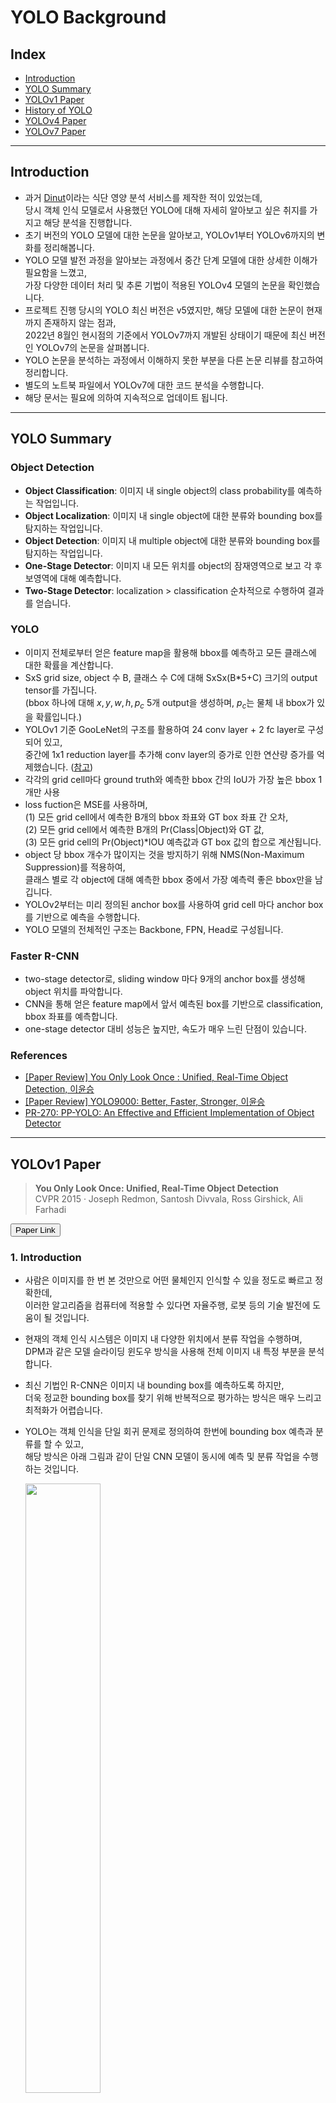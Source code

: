 # YOLO Background

## Index
- [Introduction](#introduction)
- [YOLO Summary](#yolo-summary)
- [YOLOv1 Paper](#yolov1-paper)
- [History of YOLO](#history-of-yolo)
- [YOLOv4 Paper](#yolov4-paper)
- [YOLOv7 Paper](#yolov7-paper)

---

## Introduction
- 과거 [Dinut](https://github.com/minyeamer/dinut)이라는 식단 영양 분석 서비스를 제작한 적이 있었는데,   
  당시 객체 인식 모델로서 사용했던 YOLO에 대해 자세히 알아보고 싶은 취지를 가지고 해당 분석을 진행합니다.
- 초기 버전의 YOLO 모델에 대한 논문을 알아보고, YOLOv1부터 YOLOv6까지의 변화를 정리해봅니다.
- YOLO 모델 발전 과정을 알아보는 과정에서 중간 단계 모델에 대한 상세한 이해가 필요함을 느꼈고,   
  가장 다양한 데이터 처리 및 추론 기법이 적용된 YOLOv4 모델의 논문을 확인했습니다.
- 프로젝트 진행 당시의 YOLO 최신 버전은 v5였지만, 해당 모델에 대한 논문이 현재까지 존재하지 않는 점과,   
  2022년 8월인 현시점의 기준에서 YOLOv7까지 개발된 상태이기 때문에 최신 버전인 YOLOv7의 논문을 살펴봅니다.
- YOLO 논문을 분석하는 과정에서 이해하지 못한 부분을 다른 논문 리뷰를 참고하여 정리합니다.
- 별도의 노트북 파일에서 YOLOv7에 대한 코드 분석을 수행합니다.
- 해당 문서는 필요에 의하여 지속적으로 업데이트 됩니다.

---

## YOLO Summary

### Object Detection
- **Object Classification**: 이미지 내 single object의 class probability를 예측하는 작업입니다.
- **Object Localization**: 이미지 내 single object에 대한 분류와 bounding box를 탐지하는 작업입니다.
- **Object Detection**: 이미지 내 multiple object에 대한 분류와 bounding box를 탐지하는 작업입니다.
- **One-Stage Detector**: 이미지 내 모든 위치를 object의 잠재영역으로 보고 각 후보영역에 대해 예측합니다.
- **Two-Stage Detector**: localization > classification 순차적으로 수행하여 결과를 얻습니다.

### YOLO
- 이미지 전체로부터 얻은 feature map을 활용해 bbox를 예측하고 모든 클래스에 대한 확률을 계산합니다.
- SxS grid size, object 수 B, 클래스 수 C에 대해 SxSx(B*5+C) 크기의 output tensor를 가집니다.   
  (bbox 하나에 대해 $x,y,w,h,p_c$ 5개 output을 생성하며, $p_c$는 물체 내 bbox가 있을 확률입니다.)
- YOLOv1 기준 GooLeNet의 구조를 활용하여 24 conv layer + 2 fc layer로 구성되어 있고,   
  중간에 1x1 reduction layer를 추가해 conv layer의 증가로 인한 연산량 증가를 억제했습니다. ([참고](https://zzsza.github.io/data/2018/05/14/cs231n-cnn/))
- 각각의 grid cell마다 ground truth와 예측한 bbox 간의 IoU가 가장 높은 bbox 1개만 사용
- loss fuction은 MSE를 사용하며,   
  (1) 모든 grid cell에서 예측한 B개의 bbox 좌표와 GT box 좌표 간 오차,   
  (2) 모든 grid cell에서 예측한 B개의 $\text{Pr(Class|Object)}$와 GT 값,   
  (3) 모든 grid cell의 $\text{Pr(Object)*IOU}$ 예측값과 GT box 값의 합으로 계산됩니다.
- object 당 bbox 개수가 많이지는 것을 방지하기 위해 NMS(Non-Maximum Suppression)를 적용하여,   
  클래스 별로 각 object에 대해 예측한 bbox 중에서 가장 예측력 좋은 bbox만을 남깁니다.
- YOLOv2부터는 미리 정의된 anchor box를 사용하여 grid cell 마다 anchor box를 기반으로 예측을 수행합니다.
- YOLO 모델의 전체적인 구조는 Backbone, FPN, Head로 구성됩니다.

### Faster R-CNN
- two-stage detector로, sliding window 마다 9개의 anchor box를 생성해 object 위치를 파악합니다.
- CNN을 통해 얻은 feature map에서 앞서 예측된 box를 기반으로 classification, bbox 좌표를 예측합니다.
- one-stage detector 대비 성능은 높지만, 속도가 매우 느린 단점이 있습니다.

### References
- [[Paper Review] You Only Look Once : Unified, Real-Time Object Detection, 이윤승](https://youtu.be/O78V3kwBRBk)
- [[Paper Review] YOLO9000: Better, Faster, Stronger, 이윤승](https://youtu.be/vLdrI8NCFMs)
- [PR-270: PP-YOLO: An Effective and Efficient Implementation of Object Detector](https://youtu.be/7v34cCE5H4k)

---

## YOLOv1 Paper

> **You Only Look Once: Unified, Real-Time Object Detection**   
> CVPR 2015 · Joseph Redmon, Santosh Divvala, Ross Girshick, Ali Farhadi

<a href="https://arxiv.org/pdf/1506.02640v5.pdf"><button type="button" class="btn btn-primary">Paper Link</button></a>

### 1. Introduction
- 사람은 이미지를 한 번 본 것만으로 어떤 물체인지 인식할 수 있을 정도로 빠르고 정확한데,   
  이러한 알고리즘을 컴퓨터에 적용할 수 있다면 자율주행, 로봇 등의 기술 발전에 도움이 될 것입니다.
- 현재의 객체 인식 시스템은 이미지 내 다양한 위치에서 분류 작업을 수행하며,   
  DPM과 같은 모델 슬라이딩 윈도우 방식을 사용해 전체 이미지 내 특정 부분을 분석합니다.
- 최신 기법인 R-CNN은 이미지 내 bounding box를 예측하도록 하지만,   
  더욱 정교한 bounding box를 찾기 위해 반복적으로 평가하는 방식은 매우 느리고 최적화가 어렵습니다.
- YOLO는 객체 인식을 단일 회귀 문제로 정의하여 한번에 bounding box 예측과 분류를 할 수 있고,   
  해당 방식은 아래 그림과 같이 단일 CNN 모델이 동시에 예측 및 분류 작업을 수행하는 것입니다.

  <img src="../.media/yolov1/figure_1.png" width="50%">

- YOLO는 Titan X GPU 환경에서 150 fps의 영상을 처리할 수 있을 정도로 빠르고,   
  전체 이미지를 한번에 분석하기 때문에 맥락을 이해할 수 있다는 장점이 있습니다.

### 2. Unified Detection
- YOLO는 객체 인식에서 분리되었던 요소들을 하나의 인공신경망으로 합침으로써,   
  전체 이미지의 feature를 사용해 각각의 bounding box를 예측하고 분류합니다.
- 해당 시스템은 이미지를 $SxS$ 그리드로 구분하고 객체의 중심점이 특정 cell에 들어오면,   
  객체를 인식했다고 판단합니다.
- 각각의 cell은 $\text{Pr(Object)}*\text{IOU}^\text{truth}_\text{pred}$ 식으로 boudning box에 대한 confidence를 예측하며,   
  truth와 pred의 합집합에 대한 교점이 같아지기 위한 confidence score를 평가합니다.
- 각각의 bounding box는 $x,y,w,h$ 및 confidence로 구성되어 있으며,   
  $(x,y)$는 객체의 중심점, $(w,h)$는 객체의 길이와 높이입니다.
- 각각의 cell은 동시에 객체의 분류에 대한 확률 $\text{Pr(Class|Object)}$을 예측하며,   
  box의 개수에 관계없이 하나의 cell에 하나의 분류를 예측합니다.

#### 2.1. Network Design
- YOLO는 CNN으로 구현되었으며, PASCAL VOC 탐지 데이터셋으로 평가했습니다.
- 앞단의 convolutional layer가 이미지로부터 feature를 추출하고, fc layer가 확률을 예측합니다.
- 전체 네트워크는 24개의 convolutional layer와 2개의 fc layer로 구성되고,   
  구조 설계에서 영향을 받은 GooLeNet의 inception 모듈을 $1x1$ 사이즈로 축소시켰습니다.
- Fast YOLO의 경우 9개의 convolutional layer와 더 적은 수의 filter를 사용합니다.

  <img src="../.media/yolov1/figure_3.png" width="80%">

#### 2.2. Training
- convolutional layer를 ImageNet의 1000개 분류를 가진 데이터셋로 사전 학습했고,   
  이 과정에서 20개의 convolutional layer와 average-pooling 및 fc layer를 사용했습니다.
- 한 주간의 학습으로 top-5 accuracy 88%를 달성했고, 모든 학습에서 Darknet 프레임워크를 사용했습니다.
- 이후 랜덤하게 초기화된 4개의 convolutional layer와 2개의 fc layer를 추가하고,   
  탐지 작업을 위해 이미지의 해상도를 ${224}\times{224}$에서 ${448}\times{448}$로 증가시켰습니다.
- leaky linear activation을 적용한 마지막 layer는 분류와 bounding box 예측을 동시에 수행하며,   
  bounding box의 $x,y,w,h$를 전체 이미지 크기에 대해 0과 1 사이로 정규화 시켰습니다.
- 최적화 편의성을 위해 sum-squared error를 사용했지만,   
  평균 precision을 최대화 하고자 했던 목적을 달성하지는 못했습니다.
- 아무 객체도 존재하지 않는 cell이 gradient에 미치는 영향을 없애기 위해   
  해당하는 cell의 confidence를 0으로 처리했습니다.
- YOLO는 각 cell마다 다수의 bounding box를 예측하지만,   
  학습 과정에서는 하나의 bounding box를 예측하는 것이 이상적이 되도록 최적화했습니다.
- 135 epochs 동안 batch size 64 및 learning rate scheduler 등을 적용해 학습했습니다.
- overfitting을 방지하기 위해 dropout과 data augmentation을 사용하였고,   
  dropout은 0.5, data augmentation은 이미지 크기의 20%에 대해 랜덤 샘플링을 적용했습니다.

#### 2.4. Limitations of YOLO
- YOLO는 bounding box를 예측하는데 특화적이지만, 최대 2개의 box와 하나의 분류만 예측할 수 있습니다.
- 또한 새의 군집에서와 같이 작은 객체에 대한 탐지가 어렵습니다.
- 새로운 비율의 이미지에 대해 일반화하기도 어려우며, 예측 과정에서 여러번 downsampling을 수행합니다.
- 마지막으로, loss function의 경우 작은 bounding box와 큰 bounding box를 동일하게 처리하여,   
  작은 box에서의 에러가 큰 box에서의 에러보다 더 큰 영향을 끼칩니다.

### 3. Comparison to Other Detection Systems
- **DPM 모델**은 feature를 추출하고 bounding box를 예측하는 파이프라인이 분리되어 있는데,   
  YOLO는 이를 하나의 CNN으로 합쳐 더욱 빠르고 정확한 결과를 도출합니다.
- **R-CNN**은 슬라이딩 윈도우 대신 잠재적인 boudning box로부터 CNN으로 feature를 추출하고,   
  SVM으로 box를 측정하며, 선형 모델로 bounding box를 평가하는 등 복잡한 파이프라인을 가지지만,   
  YOLO는 마찬가지로 이러한 과정을 합쳤고, Selective Search보다 적은 수의 boudning box를 제안합니다.
- **Deep MultiBox**는 R-CNN과 다르게 Selective Search 대신 CNN을 사용하지만,   
  YOLO와 다르게 보편적인 객체 인식을 수행하지는 못합니다.
- **MUltiGrasp**는 YOLO의 grid 접근 방식의 기반이 되는 시스템이지만,   
  단지 객체의 존재 여부만 감지할 수 있고, 영역의 크기나 위치 등은 예측할 수 없습니다.

### 4. Experiments

#### 4.1. Comparison to Other Real-Time Systems

- 실시간 감지 성능을 평가하기 위해 30Hz 또는 100Hz 환경에서의 DPM과 YOLO를 비교하였고,   
  Fast YOLO기준 52.7%로 기존 26.1% 대비 2배의 정확도 증가, YOLO의 경우 63.4%의 정확도를 보였습니다.
- VGG-16을 사용해서 학습을 시도하기도 했는데, YOLO보다 높은 정확도가 나타났지만 매우 느린 속도를 보였습니다.
- DPM에서 적은 수준의 mAP의 감소만 가지고 높은 속도를 이끌어낸 Fastest DPM의 경우에도   
  여전히 인공신경망 대비 낮은 정확도를 보였습니다.
- R-CNN을 개선한 R-CNN Minus R이나 Fast R-CNN 또한 실시간으로 사용하기엔 부족한 모습을 보였고,   
  가장 높은 FPS를 보인 모델 조차 YOLO 대비 3배 낮은 FPS로 비슷한 정확도를 보였습니다.

  <img src="../.media/yolov1/table_1.png" width="50%">

### 5. Real-Time Detection In The Wild
- YOLO의 빠르고 정확한 객체 인식기로서의 성능을 검증하기 위해 웹캠에 연결하여 실시간 성능을 확인했습니다.
- YOLO는 개별적으로 이미지를 처리하여 웹캠을 추적 시스템처럼 작동시키게 했습니다.

### 6. Conclusion
- 통합된 객체 인식 모델 YOLO는 구조적으로 만들기 쉽고 전체 이미지를 직접적으로 학습합니다.
- 분류기 기반 접근 방식과 다르게 YOLO는 인식 성능과 직접적으로 연관된 loss function을 사용하여 학습합니다.
- Fast YOLO는 일반적인 목적의 빠른 객체 탐지기로 실시간 객체 탐지에서 SOTA를 추구합니다.

---

## History of YOLO

> YOLOv1 to YOLOv6

### Basic Working of YOLO
- YOLO는 객체 인식에 대한 mAP(mean average precision)을 최대화하기 위한 목적으로 학습하며,   
  전반적인 구조는 3개의 요소 Backbone, Neck, Head로 구성되어 있습니다.
- Backbone은 시각적인 feature를 추출하는 CNN으로 ResNet, VGG, EfficientNet 등이 사용됩니다.
- Neck은 예측 단계 전에 특징들을 blending하기 위한 목적의 계츠응로 FPN, PAN, Bi-FPN 등이 있습니다.
- Head는 neck에서 처리된 feature를 가지고 회귀를 통해 bounding box 예측과 분류를 수행합니다.

### YOLOv1
- 최초의 YOLO는 2015년 Joseph Redmon으로부터 제안된 [논문](https://arxiv.org/pdf/1506.02640.pdf)으로부터 시작되었습니다.
- R-CNN의 느린 속도를 개선하기 위해 단순한 구조의 YOLO을 생성하였고 실제로 45 FPS에 대해 63.4 mAP를 보였습니다.
- YOLO는 이미지를 무수한 grid로 나누고 각 grid에서 객체가 존재할 확률을 계산했습니다.

### YOLOv2
- YOLOv2는 2016년 Joseph Redmon과 Ali Farhadi의 두번째 [논문](https://arxiv.org/pdf/1612.08242.pdf)에서 제안되었습니다.
- 이떄 명명된 YOLO9000은 9000개의 분류를 탐지할 수 있다는 의미로 이전보다 더욱 나은 성능을 보였습니다.
- YOLOv2의 경우 VOC 2012 데이터셋에 대해 78.6 mAP를 보였고, 이는 다른 객체 인식 모델과 비교해 월등한 성능입니다.
- YOLOv2는 anchor box라는 개념을 제시했는데 이는 미리 정해진 크기와 비율을 가진 bounding box로,   
  예측된 bounding box와 anchor box의 IoU를 비교하여 계산하여 IoU가 theshold처럼 사용되게 합니다.
- anchor box의 개수와 형태는 K-means clustering을 활용해 데이터셋에 따라 적절하게 결정됩니다.
- 다양한 비율에 적용하기 위해 학습 과정에서 랜덤으로 이미지에 대해 resizing을 수행합니다.
- robust 방식을 적용해 bounding box가 존재하는 COCO 데이터셋과 bounding box가 없는 ImageNet 데이터셋을 사용하여,   
  라벨이 없는 이미지에 대해선 분류 에러만 처리하도록 했습니다.
- 추론 속도는 200 FPS에 대해 75.3 mAP를 달성했고, darknet19 아키텍처가 사용되었습니다.

### YOLOv3
- YOLOv3는 2018년 Joseph Redmon과 Ali Farhadi의 세번째 [논문](https://arxiv.org/pdf/1804.02767.pdf)에서 제안되었습니다.
- YOLOv3-320은 22 mili초 동안 28.2 mAP를 보였고, 이는 SSD 객체 탐지 기술보다 3배 빠른 속도입니다.
- YOLOv3는 fc 또는 pooling layer없이 75개의 convolutional layer로 구성되어 모델 사이즈가 크게 감소했습니다.
- FPN이 feature extractor로 사용되어 단일 이미지에서 types, forms, sizes 등의 특징을 잡아내 합칩니다.
- logistic classifier와 activation을 적용해 RetinaNet-50보다 높은 accuracy를 달성했습니다.
- backbone에서 YOLOv3는 Darknet53 아키텍처를 사용합니다.

### YOLOv4
- YOLOv4부터는 Joseph Redmon이 더이상 참여하지 않게 되었는데,   
  대신 2020년 Alexey Bochkovskly에 의한 새로운 [논문](https://arxiv.org/pdf/2004.10934.pdf)을 통해 제안되었습니다.
- YOLOv4는 efficientDet과 ResNext50과 같은 탐지 모델보다 높은 성능을 보였고,   
  YOLOv3와 같은 Darknet53을 backbone으로 사용했습니다.
- YOLOv4는 시간의 증가 없이 accuracy를 상승시키는 bag of freebies와,   
  약간의 시간 증가를 통해 accuracy를 크게 향상시키는 bag of specials를 적용했습니다.
- 이를 통해 62 FPS에 대해 43.5 mAP를 보였습니다.
- Bag of Freebies(BOF)로는 CutMix 같은 데이터 증강 기법, IoU 등의 bounding box regression loss,   
  dropout 등의 규제, mini-batch 등의 정규화가 사용되었습니다.
- Bag of Specials(BOS)로는 feature map을 생성하는 SAM, 객체를 그룹화하여 동시에 여러 개의 bounding box를 얻는 NMS,   
  ReLU와 같은 non-linear activation functions, WRC 또는 CSP와 같은 Skip-Connections가 사용되었습니다.

### YOLOv5
- YOLOv5는 YOLOv4 소개 후 얼마 지나지 않은 2020년 Ultranytics라는 기업으로부터 발표되었지만,   
  아직까지 논문이 제시되지 않았고 YOLOv3를 PyTorch로 구현한 것에 불과하다는 평가를 받습니다.
- 공식 논문이 존재하지 않아 성능을 보장받지는 못했으며,   
  상대적으로 적은 계산 비용에 대해 다른 YOLO 모델과 비슷한 55.6 mAP를 달성했습니다.

### YOLOv6
- YOLOv6도 마찬가지로 모델 구조의 변화만 가지고 2021년에 업데이트되었습니다.
- 이전 버전과의 차이점은 모델이 더 깊어졌고, head가 기존 3개에서 4개 scale로 변경되었다는 점입니다.
- 학습 시 Mosaic, Mixup, Copy & Paste를 수행합니다.
- loss 역시 동일하게 boundary box에 대한 loss로 CIoU loss를 사용하고,   
  classification과 confidence에 대한 loss로 binary cross entropy 및 focal loss를 사용합니다.
- nano 버전이 생겨났으며, YOLOv4의 tiny 모델에 비해 training 및 inference 속도 모두 향상되었습니다.

### Summary
- YOLOv2부터 anchor box가 도입되었으며, K-means clustering으로 optimal한 크기와 개수를 정해줍니다.
- 또한, YOLOv2부터 fc layer가 사라져, 다양한 크기의 input을 넣을 수 있게 되었습니다.
- YOLOv3에서는 3개 scale로 예측하면서 small object를 잘 못찾는 문제를 개선했습니다.
- YOLOv4에서는 Mosaic, MixUp 등 다양한 증강 기법을 적용하여 성능을 향상시켰습니다.
- 또한, YOLOv4에서는 CSP layer를 활용하여 정확도는 향상시키되, 속도를 감소시켰습니다.
- YOLOv4까지는 Darknet 기반의 backbone을 사용했지만, YOLOv5부터 PyTorch로 구성된 backbone을 사용합니다.
- YOLOv6부터는 3개 scale 탐지를 4개로 늘려 더욱 다양한 크기의 객체를 탐지할 수 있게 되었습니다.
- 추가적으로 PP-YOLO, Scaled-YOLOv4, YOLOR, YOLOX 등의 모델이 있습니다.

### References
- [A Brief History of YOLO Object Detection Models From YOLOv1 to YOLOv5](https://machinelearningknowledge.ai/a-brief-history-of-yolo-object-detection-models/)
- [Object Detection이란? Object Detection 용어정리](https://leedakyeong.tistory.com/entry/Object-Detection이란-Object-Detection-용어정리)
- [[Object Detection(객체 검출)] YOLO v1 : You Only Look Once](https://leedakyeong.tistory.com/entry/Object-Detection객체-검출-딥러닝-알고리즘-history-및-원리)
- [YOLO v1 ~ v6 비교(1)](https://leedakyeong.tistory.com/entry/Object-Detection-YOLO-v1v6-비교)
- [YOLO v1 ~ v6 비교(2)](https://leedakyeong.tistory.com/entry/Object-Detection-YOLO-v1v6-비교2)

---

## YOLOv4 Paper

> **YOLOv4: Optimal Speed and Accuracy of Object Detection**   
> CVPR 2020 · Alexey Bochkovskiy, Chien-Yao Wang, Hong-Yuan Mark Liao

<a href="https://arxiv.org/pdf/2004.10934.pdf"><button type="button" class="btn btn-primary">Paper Link</button></a>

### 1. Introduction
- CNN 기반 객체 탐지기의 대부분은 주차 공간 탐색 같은 추천 시스템에만 활용됩니다.
- 실시간 객체 인식 성능을 높인다면 단순히 추천 시스템에 도움을 주는 것이 아니라,   
  stand-alone으로 작업을 수행하면서 사람의 작업을 덜어줄 수 있습니다.
- 최신 인공신경망은 mini-batch와 많은 수의 GPU를 요구해 실시간으로 사용되지 않는데,   
  이러한 문제점을 개선해 전통적인 GPU 환경에서도 실시간으로 동작할 수 있는 모델을 제안합니다.
- 주요 목표는 생성 시스템에서 객체 인식의 처리 속도를 높이고 병렬로 최적화를 수행하는 것입니다.
- 전통적인 GPU 환경에서도 실시간으로 학습하고 테스트하며, 객체 인식 결과를 확신할 수 있기를 희망하며,   
  YOLOv4에 대한 결과는 아래 그림과 같습니다.

  <img src="../.media/yolov4/figure_1.png" width="50%">

## 2. Related Works

### 2.1. Object Detection

<img src="../.media/yolov4/figure_2.png" width="70%">

- **Backbone**: input을 feature map으로 변형하는 부분으로, pre-trained 모델을 주로 사용합니다.
- **Neck**: backbone과 head를 연결하는 부분으로, feature map에 대한 정제를 수행합니다.
- **Head**: feature map의 location 작업이 진행됩니다. (predicting classes, bounding box 등)
- **Dense Prediction**: prediction과 bounding box를 함께 수행합니다. (one-stage detector, YOLO 등)
- **Sparse Prediction**: prediction과 bounding boxes를 구분하여 수행합니다. (Two-Stage Detector)

### 2.2. Bag of Freebies (BoF)

- BoF는 inference cost 증가 없이 accuracy를 향상시키기 위한 기법입니다.
- **Data Augmentation**: input 이미지에 변화를 주어 환경 변화에 영향을 덜 받는 모델을 설계했습니다.
- **Normalization**: one-hot 표현식으로 상관관계를 표시하기 어렵기 때문에 label smoothing을 활용했습니다.
- **Object Function**: 전통적인 MSE 대신 ground truth를 기반으로 계산하는 IoU loss를 활용했습니다.

### 2.3. Bag of Specials (BoS)

- BoS는 inference cost를 조금만 증가시키면서 객체 감지에 대한 accuracy를 획기적으로 향상시킬 수 있는 기법입니다.
- **SPP**: SPM을 CNN과 결합시켜 bag-of-word 대신 max-pooling 과정을 거치게하는 기법입니다.
- **SPM**: 이미지 상에서 feature를 추출해 빈도수를 파악하는 기법입니다. (bag-of-word와 유사)
- **Attention Module**: SE, SAM 등이 있습니다.
- **Feature Integration**: SFAM, ASFF, BiFPN 등이 있습니다.
- **Activation Function**: LReLU, PReLU, Mish 등이 있습니다.
- **Post-Preprocessing**: NMS, DIoU NMS가 있습니다.

## 3. Methodology

### 3.1. Selection of architecture

- CSPDarknet53 (backbone), SPP (additional module), PANet (neck), YOLOv3 (head)

### 3.2. Selection of BoF and BoS

- Swish, Mish (activations), DIoU (bbox regression loss), CutMix (data augmentation),   
DropBlock (regularization method), CBN (normalization), CSP (skip-connections)

### 3.3. Additional improvements

- SAT (data augmentation), genetic algorithms (HPO),   
modified SAM, modified PAN, Cross mini-Batch Normalization (modified existing methods)

  <table align="center" style="border:hidden!important;">
  <tr>
    <td>
      <img src="../.media/yolov4/figure_5.png"/>
    </td>
    <td>
      <img src="../.media/yolov4/figure_6.png"/>
    </td>
  </tr>
  </table>

- **Mosaic**: 여러 이미지를 붙여서 한 장의 이미지로 사용해 적은 batch로 많은 이미지를 학습시키는 효과를 발생시킵니다.

  <img src="../.media/yolov4/figure_3.png" width="50%">

### 3.4. YOLOv4

- BoF와 BoS를 backbone과 detector에 대해 각각 나누어 설정했습니다.

## 4. Experiments

### 4.2. Influence of different features on Classifier training

- CSPResNeXt-50 backbone 기준에서,   
  CutMix, Mosaic, Label Smoothing, Mish 적용 시 가장 높은 성능이 발생했습니다.
- CSPDarknet-53 backbone에 동일한 기법을 적용했을 시 CSPResNeXt-50 보다 약간 떨어지는 성능을 보였습니다.

  <table align="center" style="border:hidden!important;">
  <tr>
    <td>
      <img src="../.media/yolov4/table_2.png"/>
    </td>
    <td>
      <img src="../.media/yolov4/table_3.png"/>
    </td>
  </tr>
  </table>

### 4.3. Influence of different features on Detector training

- Eliminate grid sensitivity, Mosaic, IoU threshold, Genetic algorithms, Optimized Anchors,   
  그리고 GIoU 또는 CIoU를 적용했을 시 가장 높은 성능을 보였습니다.

  <table align="center" style="border:hidden!important;">
  <tr>
    <td>
      <img src="../.media/yolov4/table_4_initial.png"/>
    </td>
    <td>
      <img src="../.media/yolov4/table_4.png"/>
    </td>
  </tr>
  </table>

- SPP와 SAM 모듈을 적용했을 때 가장 높은 성능을 보였습니다.

  <table align="center" style="border:hidden!important;">
  <tr>
    <td>
      <img src="../.media/yolov4/table_5_initial.png"/>
    </td>
    <td>
      <img src="../.media/yolov4/table_5.png"/>
    </td>
  </tr>
  </table>

### 4.4. Influence of different backbones and pretrained weightings on Detector training

- CSPResNeXt-50 모델이 CSPDarknet-53 모델보다 classification 성능은 더 좋았지만,   
detection 성능은 CSPDarknet-53 모델이 더 우수한 것으로 확인되었습니다.

  <img src="../.media/yolov4/table_6.png" width="50%" />

- CSPResNeXt-50 모델은 mini-batch를 8에서 4로 줄일 시 성능 하락이 보이지만,
CSPDarknet-53 모델에선 mini-batch를 줄여도 성능 차이가 나타나지 않았습니다.

  <img src="../.media/yolov4/table_7.png" width="50%" />

### 5. Results
- 다른 객체 인식 SOTA와 비교했을 때, YOLOv4는 매우 빠르고 정확한 탐지 성능을 보여주었습니다.
- 서로 다른 구조의 GPU 환경에서 추론 시간을 검증하기 위해 Maxwell, Pascal, Volta를 적용해 비교했습니다.

### 6. Conclusions
- 8-16GB VRAM의 전통적인 GPU 환경에서도 사용할 수 있으면서 빠르고 정확하기까지 한 SOTA 탐지기를 제시했습니다.
- anchor 기반의 객체 인식에 대한 효과를 증명했으며,   
  정확도를 높이기 위해 적용한 다양한 기법에 대한 연구 결과는 후속 연구에 있어 큰 도움이 될 것입니다.

---

## YOLOv7 Paper

> **YOLOv7: Trainable bag-of-freebies sets new state-of-the-art for real-time object detectors**   
> CVPR 2022 · Chien-Yao Wang, Alexey Bochkovskiy, Hong-Yuan Mark Liao

<a href="https://arxiv.org/pdf/2207.02696v1.pdf"><button type="button" class="btn btn-primary">Paper Link</button></a>

### 1. Introduction
- 실시간 객체 인식은 컴퓨터 비전 분야에서 잘 알려진 주제이며,   
  이러한 작업은 모바일 기기의 CPU, GPU, 또는 NPU 등에서 수행됩니다.
- 위와 같은 edge device에서는 다양한 연산 방식의 속도를 높이는데 주목하는데,   
  해당 논문에서는 모바일 GPU 및 클라우드 내 edge GPU device에서 사용가능한 객체 탐지기를 제안합니다.
- 최근의 연구에서는 edge CPU에서의 속도를 높이기 위한 목적의 MCUNet과 NanoDet,   
  다양한 GPU에서 속도를 높이기 위한 YOLOX와 YOLOR 등이 존재하며,   
  CPU 환경 모델의 기반으로는 MobileNet, ShuffleNet, GhostNet 등이 사용되고,   
  GPU 환경 모델의 기반으로는 ResNet, DarkNet, DLA, CSPNet 등이 사용됩니다.
- 하지만, 해당 논문에서는 추론 시간의 증가 없이 객체 인식의 정확도를 높일 수 있는 최적화 방식에 집중하여,   
  trainable bag-of-freebies라는 최적화 모듈을 제시합니다.
- 네트워크 학습에서 re-parameterization과 dynamic label assignemnt의 중요성이 강조되고 있는데,   
  이 역시 다뤄지면서 동시에, 해당 방식을 사용함에 있어 발생한 문제에 대해 논의해 볼 것입니다.
- re-parameterization의 경우 역전파 개념을 가지고 서로 다른 네트워크에서 적용시키기 위한 전략에 대해 분석하며,   
  dynamic label assignment는 어떻게 dynamic target을 여러 브랜치에 할당할지에 대해 다뤄봅니다.

### 2. Related work

#### 2.1. Real-time object detectors
- 객체 인식에서 SOTA는 주로 YOLO를 기반으로 하며, (1)빠른 네트워크 구조, (2)효과적인 feature integration,   
  (3)정확한 탐지 기법, (4)robust loss function, (5)효과적인 label 할당 및 (6)학습 기법의 특징을 가집니다.
- 해당 논문에서는 self-supervies 학습이나 knowledge distillation 보다는,   
  위 (4),(5),(6)과 연관된 trainable bag-of-freebies를 다룹니다.

#### 2.2. Model re-parameterization
- model re-parameterization은 여러 계산 모듈을 하나의 추론 단계로 합치는 것으로,   
  ensemble 중 module-level ensemble 및 model-level ensemble로 분류할 수 있습니다.
- model-level ensemble에는 여러 모델과 여러 학습 데이터를 학습한 결과 weight를 평균내는 것과,   
  서로 다른 반복 횟수 별 모델 가중치의 평균으로 동작하는 것입니다.
- module-level ensemble은 인기있는 연구 주제로 하나의 모듈을 여러 브랜치 모듈로 나눠 학습하고,   
  추론 과정에서 브랜치 모듈을 하나로 통합하는 것입니다.

#### 2.3. Model scaling
- model scaling은 컴퓨팅 환경에 맞춰 이미 설계된 모델을 늘리거나 축소시키는 것입니다.
- 입력 이미지 크기, 레이어 수, 채널 수, feature pyramid 수 등의 요소를 사용하여,   
  파라미터, 연산 능력, 추론 시간, 정확도 간에 최적의 trade-off를 수행합니다.
- Network Architecture Search(NAS)가 대표적인 model scaling 기법으로,   
  자동으로 환경에 맞춘 scaling 요소를 찾아낼 수 있지만, 높은 연산 비용이 발생하는 단점이 있습니다.
- DenseNet, VoVNet 같이 합쳐진 모델은 scale을 조정할 때 일부 레이어의 입력 너비가 변경하는데,   
  제안된 아키텍처가 concatenation-based model이기 때문에 새로운 복합 scaling 기법을 설계해야 합니다.

### 3. Architecture

#### 3.1. Extended efficient layer aggragation networks
- 효과적인 아키텍처를 설계하는데 있어 주요 고려사항은 파라미터 수, 연산량, 연산 집적도 입니다.
- Ma *et al.*는 메모리 접근 속도로부터 입력/출력 채널 비율, 아키텍처 브랜치 수,   
  요소 별 연산에 따른 네트워크 추론 속도 변화를 분석했습니다.
- Doller *et al.*는 model scaling 수행 시 활성화 함수를 추가로 고려했습니다.
- CSPVoVNet은 VoVNet의 변형으로 서로 다른 가중치의 layer가 다양한 feature를 학습할 수 있도록   
  gradient를 분석하며, 이것은 추론이 더 빠르고 정확해지는 것을 설명합니다.
- 효율적인 네트워크를 설계하는 전략에 대한 고민 끝에 가장 짧거나 긴 gradient path를 제어하여,   
  더 깊은 네트워크가 효과적으로 학습하고 수렴되게 할 수 있게 되었습니다.
- ELAN에서 위와 같은 과정을 기반으로한 Extended-ELAN(E-ELAN) 또한 해당 논문에서 제시됩니다.
- E-ELAN은 transition 계층의 변화 없이 단지 연산 블록의 구조만 변경시키지만,   
  연산 계층의 모든 블록에 same group parameter와 channel multiplier를 적용시켜 볼 것입니다.

#### 3.2. Model scaling for concatenation-based models
- model scaling의 주 목적은 모델의 일부를 수정해 서로 다른 요구 속도에 맞게 scale을 조정하는 것입니다.
- PlainNet 또는 ResNet과 같은 구조에서 scaling up 또는 scaling down이 실행되어도,   
  입력 차수와 출력 차수가 변하지 않지만, concatenation-based 구조에서는 Figure 3과 같은 변화가 발생합니다.
- 때문에, concatenation-based 모델에서 각각의 scaling 요소를 개별적으로 분석할 수 없기에,   
  depth의 변화에 따라 output channel을 고려하는 것과 같은 복합적인 model scaling을 제안해야 합니다.
- 제안될 복합 scaling 기법은 초기 설계 시의 특성을 유지하면서 최적의 구조를 유지할 수 있게 합니다.

  <img src="../.media/yolov7/figure_3.png" width="80%">

### 4. Trainable bag-of-freebies

#### 4.1. Planned re-parameterized convolution
- RepConv가 VGG에서 뛰어난 성능을 달성했지만, ResNet 및 DenseNet에 적용했을 시,   
  정확도가 크게 감소했습니다.
- re-parameterized convolution이 어떻게 다른 네트워크와 연결되는지 분석하기 위해,   
  planned re-parameterized 모델을 설계했습니다.
- RepConv와 다른 아키텍처와의 조합을 분석했을 때,   
  RepConv의 identity connection이 ResNet의 잔차와 DenseNet의 concatenation을 파괴하여   
  서로다른 feature 맵에 더 다양한 gradient를 제공한다는 것을 발견했습니다.
- 이러한 이유로 RepConv를 identity connection 없이 설계했을 때,   
  residual 및 concatenation 레이어가 re-parameterized convolution으로 대체됩니다.

#### 4.2. Coarse for auxiliary and fine for lead loss
- deep supervision은 DNN 학습에서 자주 사용되는 기술로,   
  네트워크의 중간에 auxiliary head를 추가하고, 보조적인 loss를 지표로하여 얕은 네트워크를 구성하는 것입니다.
- ResNet이나 DenseNet 같은 쉽게 수렴되는 아키텍처에서 deep supervision은,   
  많은 작업에서 효과적으로 모델의 성능을 향상시킬 수 있습니다.
- label assignment의 경우 과거엔 ground truch에 영향을 받아 규칙에 따라 hard label을 생성했지만,   
  최근엔 예측 결과의 품질과 분포를 ground truth와 함께 고려하여 soft label을 생성에 대한 최적화를 수행합니다.
- deep supervision은 auxiliary head나 lead head에 관계없이 대상을 학습해야 하는데,   
  soft label을 두 가지 head에 어떻게 할당할 것인지에 의문을 가지게 되었습니다.
- 이에 대한 해결책은 Figure 5에서 표현된 것과 같이, auxiliary head와 lead head를 분리하여,   
  각각의 예측 결과와 ground truth를 활용해 label assignment를 수행하는 것입니다.
- **lead head guided label assginer**는 주로 lead head의 예측 결과에 기반해 soft label을 생성하며,   
  이러한 soft label은 auxiliary head 및 label head의 target training model로 사용됩니다.
- **coarse-to-fine lead head guided label assigner**는 위와 동일하게 soft label을 생성하지만,   
  그 과정에서 coarse label과 fine label이라는 두 가지의 soft label을 생성합니다.
- find label은 기본적인 soft label이고, coarse label은 grid를 positive target으로 다루도록 생성됩니다.

### 5. Experiments

#### 5.1. Experimental setup
- Microsoft COCO 데이터셋을 사용하여 객체 인식 실헙과 검증을 수행합니다.
- 모든 모델은 pre-trained가 아닌 새로운 모델이며, 2017 데이터셋으로 SOTA 결과를 비교합니다.

#### 5.2. Baselines

<img src="../.media/yolov7/table_1.png" width="80%">

- Table 1과 같이 이전 버전의 YOLO와 YOLOR을 baseline으로 선택하여 YOLOv7과 비교했습니다.
- YOLOv4 대비 YOLOv7의 파라미터 수는 75%, 연산량은 36% 낮은 반면, AP는 1.5% 높게 나왔습니다.
- YOLOR-CSP에 비교해도 파라미터 수가 43%, 연산량이 36% 적으면서, 0.4%의 AP 증가가 있었습니다.
- tiny 모델과 클라우드 GPU 모델 역시 상대적으로 경량화된 구조에 같거나 높은 AP를 나타냈습니다.

#### 5.3. Comparison with state-of-the-arts

<img src="../.media/yolov7/table_2.png" width="80%">

- Table 2와 같이 일반적인 GPU와 모바일 GPU에 대한 객체 인식 SOTA 모델을 비교했습니다.
- speed와 accuracy는 trade-off 관계에 있는 것을 인지하고 비교를 진행했고,   
  YOLOv7-tiny-SiLU와 YOLOv5-N6을 비교했을 때 127 FPS 더 빠르고 10.7% 더 정확했습니다.
- YOLOv7-X의 경우 YOLOv5-X6와 비슷한 크기면서 31 FPS 더 빠른 속도를 보였습니다.
- YOLOv7-D6의 속도는 YOLOR-E6와 비슷했지만, AP가 0.8% 증가했습니다.

#### 5.4. Ablation study
- 서로 다른 크기의 모델에 대해 scaling up한 결과를 비교했고,   
  compound scaling 기법을 width만 증가시키는 다른 기법과 비교했을 때,   
  적은 파라미터 수와 연산량에 비해 0.5%의 AP 상승이 확인되었습니다.
- planned re-parameterized 모델을 검증하기 위해,   
  concatenation-based 모델으로 3-stacked ELAN, residual-based model으로 CSPDarknet을 사용했고,   
  planned re-parameterized 모델이 전반적으로 높은 AP를 보여줌을 확인했습니다.
- lead head와 auxiliary head에 대한 label assignment를 비교했을 때,   
  base 대비 전반적인 성능 향상이 있었으며, coarse label을 적용한 경우가 최고의 성능을 보였습니다.

### 6. Conclusions
- 새로운 실시간 객체 인식 아키텍처와 model scaling 기법을 제안했습니다.
- 연구 과정에서 re-parameterized module 및 dynamic label assignment에 대한 문제점을 발견했고,   
  객체 인식 정확도를 높이는 trainable bag-of-freebies 기법을 제안해 문제를 해결하려 했습니다.
- YOLOv7는 SOTA를 달성했습니다.
